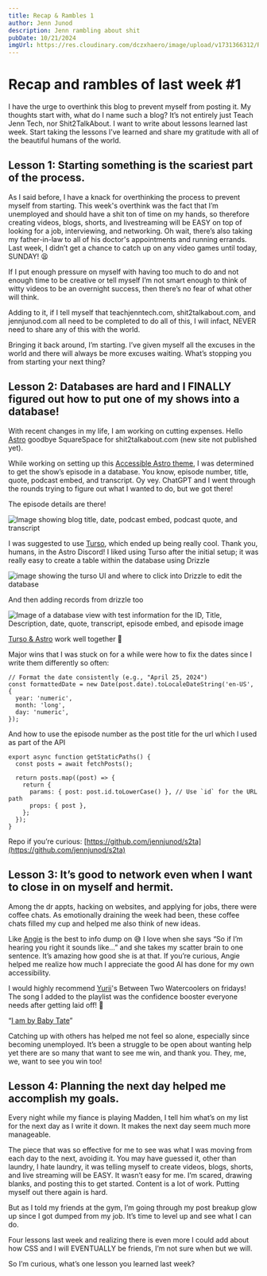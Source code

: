 ```yaml
---
title: Recap & Rambles 1
author: Jenn Junod
description: Jenn rambling about shit
pubDate: 10/21/2024
imgUrl: https://res.cloudinary.com/dczxhaero/image/upload/v1731366312/Recap_Rambles_1_2024.10.27_mhxqbs.png
---
```


# Recap and rambles of last week #1

I have the urge to overthink this blog to prevent myself from posting it. My thoughts start with, what do I name such a blog? It’s not entirely just Teach Jenn Tech, nor Shit2TalkAbout. I want to write about lessons learned last week. Start taking the lessons I’ve learned and share my gratitude with all of the beautiful humans of the world. 

## Lesson 1: Starting something is the scariest part of the process. 

As I said before, I have a knack for overthinking the process to prevent myself from starting. This week's overthink was the fact that I’m unemployed and should have a shit ton of time on my hands, so therefore creating videos, blogs, shorts, and livestreaming will be EASY on top of looking for a job, interviewing, and networking. Oh wait, there’s also taking my father-in-law to all of his doctor's appointments and running errands. Last week, I didn’t get a chance to catch up on any video games until today, SUNDAY! 😫


If I put enough pressure on myself with having too much to do and not enough time to be creative or tell myself I’m not smart enough to think of witty videos to be an overnight success, then there’s no fear of what other will think. 

Adding to it, if I tell myself that teachjenntech.com, shit2talkabout.com, and jennjunod.com all need to be completed to do all of this, I will infact, NEVER need to share any of this with the world. 

Bringing it back around, I’m starting. I’ve given myself all the excuses in the world and there will always be more excuses waiting. What’s stopping you from starting your next thing?

## Lesson 2: Databases are hard and I FINALLY figured out how to put one of my shows into a database! 

With recent changes in my life, I am working on cutting expenses. Hello [Astro](https://astro.build/) goodbye SquareSpace for shit2talkabout.com (new site not published yet). 

While working on setting up this [Accessible Astro theme](https://astro.build/themes/details/accessible-astro-starter/), I was determined to get the show’s episode in a database. You know, episode number, title, quote, podcast embed, and transcript. Oy vey. ChatGPT and I went through the rounds trying to figure out what I wanted to do, but we got there! 

The episode details are there! 

![Image showing blog title, date, podcast embed, podcast quote, and transcript](https://dev-to-uploads.s3.amazonaws.com/uploads/articles/cpnsfcn3h5zaw848txhj.png)


I was suggested to use [Turso](https://docs.turso.tech/introduction), which ended up being really cool. Thank you, humans, in the Astro Discord! 
I liked using Turso after the initial setup; it was really easy to create a table within the database using Drizzle 

![image showing the turso UI and where to click into Drizzle to edit the database](https://dev-to-uploads.s3.amazonaws.com/uploads/articles/pktltvars65tass2rvtx.png)

And then adding records from drizzle too 

![Image of a database view with test information for the ID, Title, Description, date, quote, transcript, episode embed, and episode image](https://dev-to-uploads.s3.amazonaws.com/uploads/articles/rlloulkgsr89p1zbvajf.png)

[Turso & Astro](https://docs.turso.tech/sdk/ts/guides/astro) work well together 🤩

Major wins that I was stuck on for a while were how to fix the dates since I write them differently so often: 

```
// Format the date consistently (e.g., "April 25, 2024")
const formattedDate = new Date(post.date).toLocaleDateString('en-US', {
  year: 'numeric',
  month: 'long',
  day: 'numeric',
});

```
And how to use the episode number as the post title for the url which I used as part of the API 

```
export async function getStaticPaths() {
  const posts = await fetchPosts();

  return posts.map((post) => {
    return {
      params: { post: post.id.toLowerCase() }, // Use `id` for the URL path
      props: { post },
    };
  });
}
```

Repo if you’re curious: [https://github.com/jennjunod/s2ta](https://github.com/jennjunod/s2ta)

## Lesson 3: It’s good to network even when I want to close in on myself and hermit. 

Among the dr appts, hacking on websites, and applying for jobs, there were coffee chats. As emotionally draining the week had been, these coffee chats filled my cup and helped me also think of new ideas. 

Like [Angie](https://www.linkedin.com/in/webchick/) is the best to info dump on 😅 I love when she says “So if I’m hearing you right it sounds like…” and she takes my scatter brain to one sentence. It’s amazing how good she is at that.  If you’re curious, Angie helped me realize how much I appreciate the good AI has done for my own accessibility. 

I would highly recommend [Yurii](https://www.linkedin.com/in/yurii-lazaruk-community-consultant/)'s Between Two Watercoolers on fridays! The song I added to the playlist was the confidence booster everyone needs after getting laid off! 💯

“[I am by Baby Tate](https://youtu.be/WL1XNyTSPfk?si=2DI55HyJI7vYeN_R)”

Catching up with others has helped me not feel so alone, especially since becoming unemployed. It’s been a struggle to be open about wanting help yet there are so many that want to see me win, and thank you. They, me, we, want to see you win too! 

## Lesson 4: Planning the next day helped me accomplish my goals. 

Every night while my fiance is playing Madden, I tell him what’s on my list for the next day as I write it down. It makes the next day seem much more manageable.  

The piece that was so effective for me to see was what I was moving from each day to the next, avoiding it. You may have guessed it, other than laundry, I hate laundry, it was telling myself to create videos, blogs, shorts, and live streaming will be EASY. It wasn’t easy for me. I’m scared, drawing blanks, and posting this to get started. Content is a lot of work. Putting myself out there again is hard. 

But as I told my friends at the gym, I’m going through my post breakup glow up since I got dumped from my job. It’s time to level up and see what I can do. 

Four lessons last week and realizing there is even more I could add about how CSS and I will EVENTUALLY be friends, I’m not sure when but we will. 

So I’m curious, what’s one lesson you learned last week?
